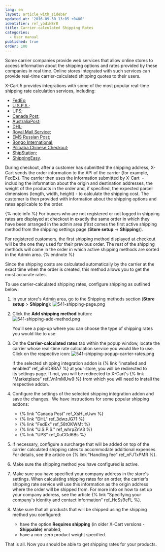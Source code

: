 ```yaml
---
lang: en
layout: article_with_sidebar
updated_at: '2016-09-30 13:05 +0400'
identifier: ref_ybdiN8r0
title: Carrier-calculated Shipping Rates
categories:
  - User manual
published: true
order: 100
---
```

Some carrier companies provide web services that allow online stores to access information about the shipping options and rates provided by these companies in real time. Online stores integrated with such services can provide real-time carrier-calculated shipping quotes to their users. 

X-Cart 5 provides integrations with some of the most popular real-time shipping rate calculation services, including:

*   [FedEx](https://market.x-cart.com/addons/fedex.html);
*   [U.S.P.S.](https://market.x-cart.com/addons/usps.html);
*   [UPS](https://market.x-cart.com/addons/ups.html);
*   [Canada Post](https://market.x-cart.com/addons/canadapost.html);
*   [AustraliaPost](https://market.x-cart.com/addons/australia-post.html);
*   [DHL](https://market.x-cart.com/addons/DHL-shipping.html);
*   [Royal Mail Service](https://market.x-cart.com/addons/royal-mail-service.html);
*   [EMS Russian Post](https://market.x-cart.com/addons/ems-russian-post.html);
*   [Bongo International](https://market.x-cart.com/addons/bongo-international.html);
*   [Pilibaba Chinese Checkout](https://market.x-cart.com/addons/pilibaba.html);
*   [ShipStation](https://market.x-cart.com/addons/ShipStation-app-for-xcart.html);
*   [ShippingEasy](https://market.x-cart.com/addons/shippingeasy-shipping-automation.html).

During checkout, after a customer has submitted the shipping address, X-Cart sends the order information to the API of the carrier (for example, FedEx). The carrier then uses the information submitted by X-Cart  - including the information about the origin and destination addresses, the weight of the products in the order and, if specified, the expected parcel dimensions (length, width, height) - to calculate the shipping cost. The customer is then provided with information about the shipping options and rates applicable to the order.

{% note info %}
For buyers who are not registered or not logged in shipping rates are displayed at checkout in exactly the same order in which they have been arranged in the admin area (first comes the first active shipping method from the shipping settings page (**Store setup** -> **Shipping**)). 

For registered customers, the first shipping method displayed at checkout will be the one they used for their previous order. The rest of the shipping methods will come in the order in which active shipping methods are sorted in the Admin area.
{% endnote %}

Since the shipping costs are calculated automatically by the carrier at the exact time when the order is created, this method allows you to get the most accurate rates.

To use carrier-calculated shipping rates, configure shipping as outlined below:

1.  In your store's Admin area, go to the Shipping methods section (**Store setup** > **Shipping**):
    ![541-shipping-page.png]({{site.baseurl}}/attachments/ref_ybdiN8r0/541-shipping-page.png)

2.  Click the **Add shipping method** button:
    ![541-shipping-add-method.png]({{site.baseurl}}/attachments/ref_ybdiN8r0/541-shipping-add-method.png)

    You'll see a pop-up where you can choose the type of shipping rates you would like to use:
    
3.  On the **Carrier-calculated rates** tab within the popup window, locate the carrier whose real-time rate calculation service you would like to use. Click on the respective icon:
    ![541-shipping-popup-carrier-rates.png]({{site.baseurl}}/attachments/ref_ybdiN8r0/541-shipping-popup-carrier-rates.png)

    If the selected shipping integration addon is {% link "installed and enabled" ref_uEnDBBA7 %} at your store, you will be redirected to its settings page. If not, you will be redirected to X-Cart's {% link "Marketplace" ref_Vn1mMUw9 %} from which you will need to install the respective addon. 

4.  Configure the settings of the selected shipping integration addon and save the changes. 
    We have instructions for some popular shipping addons:
    *   {% link "Canada Post" ref_XsHLxUwv %}
    *   {% link "DHL" ref_3dwzJG71 %}
    *   {% link "FedEx" ref_58tOKWMt %}
    *   {% link "U.S.P.S." ref_whrpZnV3 %}
    *   {% link "UPS" ref_0uCGd6Bs %}

5.  If necessary, configure a surcharge that will be added on top of the carrier calculated shipping rates to accommodate additional expenses. For details, see the article on {% link "Handling fee" ref_nFJTxPMR %}.

6.  Make sure the shipping method you have configured is active.

7.  Make sure you have specified your company address in the store's settings. 
    When calculating shipping rates for an order, the carrier's shipping rate service will use this information as the origin address where the order will be shipped from. For more info on how to set up your company address, see the article {% link "Specifying your company's identity and contact information" ref_HcSs9eFL %}. 

8.  Make sure that all products that will be shipped using the shipping method you configured:
    *   have the option **Requires shipping** (in older X-Cart versions - **Shippable**) enabled; 
    *   have a non-zero product weight specified.

That is all. Now you should be able to get shipping rates for your products.

